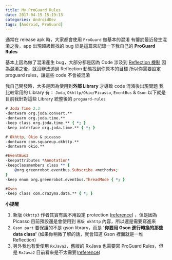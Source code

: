 ```yaml
---
title: My ProGuard Rules
date: 2017-04-15 15:19:13
categories: AndroidDev
tags: [Android, ProGuard]
---
```

通常在 release apk 時，大家都會使用 `ProGuard` 做基本的混淆
有鑒於最近發生混淆之後，app 出現超級難找的 bug
於是這篇來記錄一下我自己的 **ProGuard Rules**
<!-- more -->

基本上因為做了混淆產生 bug，大部分都是因為 Code 涉及到 [Reflection 機制](https://github.com/JustinSDK/JavaSE6Tutorial/blob/master/docs/CH16.md)
因為混淆之後，就沒辦法透過 Reflection 動態找到你原本的目標
所以你需要設定 proguard rules，讓這些 code 不會被混淆

我自己開發時，大多是因為使用到**外部 Library** 才導致 code 混淆後出現問題
我比較常用的 Library 有： `Joda`, `Okhttp/Okio/Picasso`, `EventBus` & `Gson`
以下就是目前我針對這些 Library 統整後的 `proguard-rules`

``` pro
# Joda Time 2.3
-dontwarn org.joda.convert.**
-dontwarn org.joda.time.**
-keep class org.joda.time.** { *; }
-keep interface org.joda.time.** { *; }

# Okhttp, Okio & picasso
-dontwarn com.squareup.okhttp.**
-dontwarn okio.**

#EventBus3
-keepattributes *Annotation*
-keepclassmembers class ** {
    @org.greenrobot.eventbus.Subscribe <methods>;
}
-keep enum org.greenrobot.eventbus.ThreadMode { *; }

#Gson
-keep class com.crazyma.data.** { *; }
```

**小提醒**
1. 新版 `Okhttp3` 作者其實有說不用設定 protection ([reference](https://github.com/square/okhttp/issues/2230#issuecomment-212926355)) ，但是因為 Picasso 目前預設還是會使用到 `舊版 okhttp` 內容，所以還是需要寫進來
2. `Gson part` 要保護的不是 gson library，而是 **'你要用 Gson 進行轉換的那些 data class'** (如果你稍微了解的話，就會知道 Gson 裡面就是一堆 Reflection)
3. 另外我也有愛使用 `RxJava2`，舊版的 RxJava 也需要寫 ProGuard Rules，但是 `RxJava2` 目前看來是不太需要([reference](https://github.com/artem-zinnatullin/RxJavaProGuardRules#note-about-rxjava-2x))
